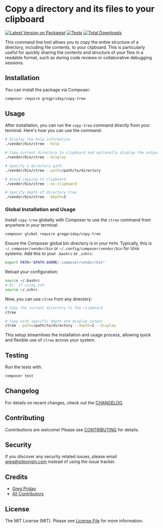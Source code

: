 # Copy a directory and its files to your clipboard

[![Latest Version on Packagist](https://img.shields.io/packagist/v/gregpriday/copy-tree.svg?style=flat-square)](https://packagist.org/packages/gregpriday/copy-tree)
[![Tests](https://img.shields.io/github/actions/workflow/status/gregpriday/copy-tree/run-tests.yml?branch=main&label=tests&style=flat-square)](https://github.com/gregpriday/copy-tree/actions/workflows/run-tests.yml)
[![Total Downloads](https://img.shields.io/packagist/dt/gregpriday/copy-tree.svg?style=flat-square)](https://packagist.org/packages/gregpriday/copy-tree)

This command line tool allows you to copy the entire structure of a directory, including file contents, to your clipboard. This is particularly useful for quickly sharing the contents and structure of your files in a readable format, such as during code reviews or collaborative debugging sessions.

## Installation

You can install the package via Composer:

```bash
composer require gregpriday/copy-tree
```

## Usage

After installation, you can run the `copy-tree` command directly from your terminal. Here's how you can use the command:

```bash
# Display the help information
./vendor/bin/ctree --help

# Copy current directory to clipboard and optionally display the output
./vendor/bin/ctree --display

# Specify a directory path
./vendor/bin/ctree --path=/path/to/directory

# Avoid copying to clipboard
./vendor/bin/ctree --no-clipboard

# Specify depth of directory tree
./vendor/bin/ctree --depth=3
```

### Global Installation and Usage

Install `copy-tree` globally with Composer to use the `ctree` command from anywhere in your terminal:

```bash
composer global require gregpriday/copy-tree
```

Ensure the Composer global bin directory is in your `PATH`. Typically, this is `~/.composer/vendor/bin` or `~/.config/composer/vendor/bin` for Unix systems. Add this to your `.bashrc` or `.zshrc`:

```bash
export PATH="$PATH:$HOME/.composer/vendor/bin"
```

Reload your configuration:

```bash
source ~/.bashrc
# Or, if using zsh
source ~/.zshrc
```

Now, you can use `ctree` from any directory:

```bash
# Copy the current directory to the clipboard
ctree

# Copy with specific depth and display output
ctree --path=/path/to/directory --depth=2 --display
```

This setup streamlines the installation and usage process, allowing quick and flexible use of `ctree` across your system.

## Testing

Run the tests with:

```bash
composer test
```

## Changelog

For details on recent changes, check out the [CHANGELOG](CHANGELOG.md).

## Contributing

Contributions are welcome! Please see [CONTRIBUTING](CONTRIBUTING.md) for details.

## Security

If you discover any security related issues, please email greg@siteorigin.com instead of using the issue tracker.

## Credits

- [Greg Priday](https://github.com/gregpriday)
- [All Contributors](../../contributors)

## License

The MIT License (MIT). Please see [License File](LICENSE.md) for more information.
